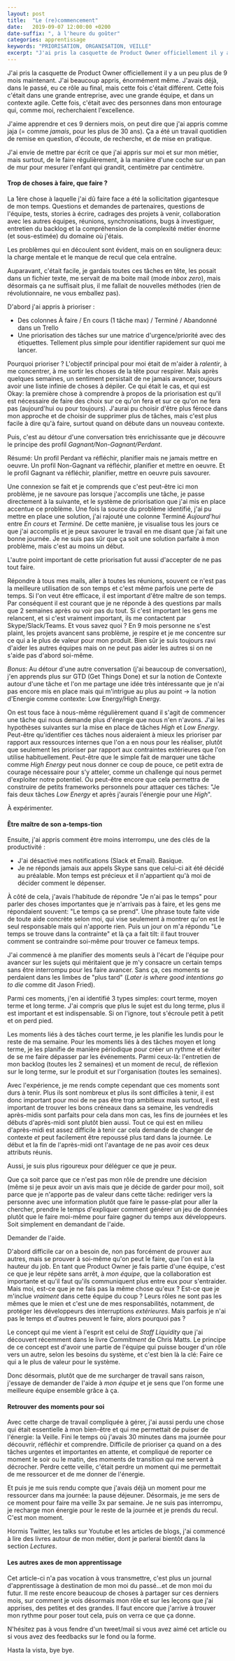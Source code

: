 ```yaml
---
layout: post
title:  "Le (re)commencement"
date:   2019-09-07 12:00:00 +0200
date-suffix: ", à l'heure du goûter"
categories: apprentissage
keywords: "PRIORISATION, ORGANISATION, VEILLE"
excerpt: "J'ai pris la casquette de Product Owner officiellement il y a un peu plus de 9 mois maintenant. J'ai beaucoup appris, énormément même. J'avais déjà, dans le passé, eu ce rôle au final, mais cette fois c'était différent. Cette fois c'était dans une grande entreprise, avec une grande équipe, et dans un contexte agile. Cette fois, c'était avec des personnes dans mon entourage qui, comme moi, recherchaient l'excellence..."
---
```


J'ai pris la casquette de Product Owner officiellement il y a un peu plus de 9 mois maintenant. J'ai beaucoup appris, énormément même. J'avais déjà, dans le passé, eu ce rôle au final, mais cette fois c'était différent. Cette fois c'était dans une grande entreprise, avec une grande équipe, et dans un contexte agile. Cette fois, c'était avec des personnes dans mon entourage qui, comme moi, recherchaient l'excellence.<!--more-->

J'aime apprendre et ces 9 derniers mois, on peut dire que j'ai appris comme jaja (= comme _jamais_, pour les plus de 30 ans). Ça a été un travail quotidien de remise en question, d'écoute, de recherche, et de mise en pratique.

J'ai envie de mettre par écrit ce que j'ai appris sur moi et sur mon métier, mais surtout, de le faire régulièrement, à la manière d'une coche sur un pan de mur pour mesurer l'enfant qui grandit, centimètre par centimètre.


#### Trop de choses à faire, que faire ?

La 1ère chose à laquelle j'ai dû faire face a été la sollicitation gigantesque de mon temps. Questions et demandes de partenaires, questions de l'équipe, tests, stories à écrire, cadrages des projets à venir, collaboration avec les autres équipes, réunions, synchronisations, bugs à investiguer, entretien du backlog et la compréhension de la complexité métier énorme (et sous-estimée) du domaine où j'étais.

Les problèmes qui en découlent sont évident, mais on en soulignera deux: la charge mentale et le manque de recul que cela entraîne.

Auparavant, c'était facile, je gardais toutes ces tâches en tête, les posait dans un fichier texte, me servait de ma boite mail (mode _inbox zero_), mais désormais ça ne suffisait plus, il me fallait de nouvelles méthodes (rien de révolutionnaire, ne vous emballez pas).

D'abord j'ai appris à prioriser :
* Des colonnes À faire / En cours (1 tâche max) / Terminé / Abandonné dans un Trello
* Une priorisation des tâches sur une matrice d'urgence/priorité avec des étiquettes. Tellement plus simple pour identifier rapidement sur quoi me lancer.

Pourquoi prioriser ? L'objectif principal pour moi était de m'aider à _ralentir_, à me concentrer, à me sortir les choses de la tête pour respirer. Mais après quelques semaines, un sentiment persistait de ne jamais avancer, toujours avoir une liste infinie de choses à dépiler. Ce qui était le cas, et qui est Okay: la première chose à comprendre à propos de la priorisation est qu'il est nécessaire de faire des choix sur ce qu'on fera et sur ce qu'on ne fera pas (aujourd'hui ou pour toujours). J'aurai pu choisir d'être plus féroce dans mon approche et de choisir de supprimer plus de tâches, mais c'est plus facile à dire qu'à faire, surtout quand on débute dans un nouveau contexte.

Puis, c'est au détour d'une conversation très enrichissante que je découvre le principe des profil *Gagnant/Non-Gagnant/Perdant*. 

Résumé: Un profil Perdant va réfléchir, planifier mais ne jamais mettre en oeuvre. Un profil Non-Gagnant va réfléchir, planifier et mettre en oeuvre. Et le profil Gagnant va réfléchir, planifier, mettre en oeuvre puis savourer.

Une connexion se fait et je comprends que c'est peut-être ici mon problème, je ne savoure pas lorsque j'accomplis une tâche, je passe directement à la suivante, et le système de priorisation que j'ai mis en place accentue ce problème. Une fois la source du problème identifié, j'ai pu mettre en place une solution, j'ai rajouté une colonne  Terminé _Aujourd'hui_ entre _En cours_ et _Terminé_. De cette manière, je visualise tous les jours ce que j'ai accomplis et je peux savourer le travail en me disant que j'ai fait une bonne journée. Je ne suis pas sûr que ça soit une solution parfaite à mon problème, mais c'est au moins un début.

L'autre point important de cette priorisation fut aussi d'accepter de ne pas tout faire. 

Répondre à tous mes mails, aller à toutes les réunions, souvent ce n'est pas la meilleure utilisation de son temps et c'est même parfois une perte de temps. Si l'on veut être efficace, il est important d'être maître de son temps.
Par conséquent il est courant que je ne réponde à des questions par mails que 2 semaines après ou voir pas du tout. Si c'est important les gens me relancent, et si c'est vraiment important, ils me contactent par Skype/Slack/Teams. Et vous savez quoi ? En 9 mois personne ne s'est plaint, les projets avancent sans problème, je respire et je me concentre sur ce qui a le plus de valeur pour mon produit. Bien sûr je suis toujours ravi d'aider les autres équipes mais on ne peut pas aider les autres si on ne s'aide pas d'abord soi-même.

*Bonus*: Au détour d'une autre conversation (j'ai beaucoup de conversation), j'en apprends plus sur GTD (Get Things Done) et sur la notion de Contexte autour d'une tâche et l'on me partage une idée très intéressante que je n'ai pas encore mis en place mais qui m'intrigue au plus au point -> la notion d'Energie comme contexte: Low Energy/High Energy. 

On est tous face à nous-même régulièrement quand il s'agit de commencer une tâche qui nous demande plus d'énergie que nous n'en n'avons. 
J'ai les hypothèses suivantes sur la mise en place de tâches _High_ et _Low Energy_.
Peut-être qu'identifier ces tâches nous aideraient à mieux les prioriser par rapport aux ressources internes que l'on a en nous pour les réaliser, plutôt que seulement les prioriser par rapport aux contraintes extérieures que l'on utilise habituellement.
Peut-être que le simple fait de marquer une tâche comme _High Energy_ peut nous donner ce coup de pouce, ce petit extra de courage nécessaire pour s'y atteler, comme un challenge qui nous permet d'exploiter notre potentiel.
Ou peut-être encore que cela permettra de construire de petits frameworks personnels pour attaquer ces tâches: "Je fais deux tâches _Low Energy_ et après j'aurais l'énergie pour une _High_". 

À expérimenter.

#### Être maître de son a-temps-tion

Ensuite, j'ai appris comment être moins interrompu, une des clés de la productivité : 
* J'ai désactivé mes notifications (Slack et Email). Basique.
* Je ne réponds jamais aux appels Skype sans que celui-ci ait été décidé au préalable. Mon temps est précieux et il n'appartient qu'à moi de décider comment le dépenser.

À côté de cela, j'avais l'habitude de répondre "Je n'ai pas le temps" pour parler des choses importantes que je n'arrivais pas à faire, et les gens me répondaient souvent: "Le temps ça se prend". Une phrase toute faite vide de toute aide concrète selon moi, qui vise seulement à montrer qu'on est le seul responsable mais qui n'apporte rien. Puis un jour on m'a répondu "Le temps se trouve dans la contrainte" et là ça a fait tilt: il faut trouver comment se contraindre soi-même pour trouver ce fameux temps.

J'ai commencé à me planifier des moments seuls à l'écart de l'équipe pour avancer sur les sujets qui méritaient que je m'y consacre un certain temps sans être interrompu pour les faire avancer. Sans ça, ces moments se perdaient dans les limbes de "plus tard" (_Later is where good intentions go to die_ comme dit Jason Fried).

Parmi ces moments, j'en ai identifié 3 types simples: court terme, moyen terme et long terme. J'ai compris que plus le sujet est du long terme, plus il est important et est indispensable. Si on l'ignore, tout s'écroule petit à petit et on perd pied.

Les moments liés à des tâches court terme, je les planifie les lundis pour le reste de ma semaine. Pour les moments liés à des tâches moyen et long terme, je les planifie de manière périodique pour créer un rythme et éviter de se me faire dépasser par les événements. Parmi ceux-là: l'entretien de mon backlog (toutes les 2 semaines) et un moment de recul, de réflexion sur le long terme, sur le produit et sur l'organisation (toutes les semaines).

Avec l'expérience, je me rends compte cependant que ces moments sont durs à tenir. Plus ils sont nombreux et plus ils sont difficiles à tenir, il est donc important pour moi de ne pas être trop ambitieux mais surtout, il est important de trouver les bons créneaux dans sa semaine, les vendredis après-midis sont parfaits pour cela dans mon cas, les fins de journées et les débuts d'après-midi sont plutôt bien aussi. Tout ce qui est en milieu d'après-midi est assez difficile à tenir car cela demande de changer de contexte *et* peut facilement être repoussé plus tard dans la journée. Le début et la fin de l'après-midi ont l'avantage de ne pas avoir ces deux attributs réunis.

Aussi, je suis plus rigoureux pour déléguer ce que je peux. 

Que ça soit parce que ce n'est pas mon rôle de prendre une décision (même si je peux avoir un avis mais que je décide de garder pour moi), soit parce que je n'apporte pas de valeur dans cette tâche: rediriger vers la personne avec une information plutôt que faire le passe-plat pour aller la chercher, prendre le temps d'expliquer comment générer un jeu de données plutôt que le faire moi-même pour faire gagner du temps aux développeurs. Soit simplement en demandant de l'aide.

Demander de l'aide. 

D'abord difficile car on a besoin de, non pas forcément de prouver aux autres, mais se prouver à soi-même qu'on peut le faire, que l'on est à la hauteur du job. En tant que Product Owner je fais partie d'une équipe, c'est ce que je leur répète sans arrêt, à _mon équipe_, que la collaboration est importante et qu'il faut qu'ils communiquent plus entre eux pour s'entraider. Mais moi, est-ce que je ne fais pas la même chose qu'eux ? Est-ce que je m'inclue _vraiment_ dans cette équipe du coup ? Leurs rôles ne sont pas les mêmes que le mien et c'est une de mes responsabilités, notamment, de protéger les développeurs des interruptions _extérieures_. Mais parfois je n'ai pas le temps et d'autres peuvent le faire, alors pourquoi pas ?

Le concept qui me vient à l'esprit est celui de _Staff Liquidity_ que j'ai découvert récemment dans le livre _Commitment_ de Chris Matts. Le principe de ce concept est d'avoir une partie de l'équipe qui puisse bouger d'un rôle vers un autre, selon les besoins du système, et c'est bien là la clé: Faire ce qui a le plus de valeur pour le système.

Donc désormais, plutôt que de me surcharger de travail sans raison, j'essaye de demander de l'aide à _mon équipe_ et je sens que l'on forme une meilleure équipe ensemble grâce à ça.

#### Retrouver des moments pour soi

Avec cette charge de travail compliquée à gérer, j'ai aussi perdu une chose qui était essentielle à mon bien-être et qui me permettait de puiser de l'énergie: la Veille. Fini le temps où j'avais 30 minutes dans ma journée pour découvrir, réfléchir et comprendre. Difficile de prioriser ça quand on a des tâches urgentes et importantes en attente, et compliqué de reporter ce moment le soir ou le matin, des moments de transition qui me servent à décrocher. Perdre cette veille, c'était perdre un moment qui me permettait de me ressourcer et de me donner de l'énergie.

Et puis je me suis rendu compte que j'avais déjà un moment pour me ressourcer dans ma journée: la pause déjeuner. Désormais, je me sers de ce moment pour faire ma veille 3x par semaine. Je ne suis pas interrompu, je recharge mon énergie pour le reste de la journée et je prends du recul. C'est mon moment.

Hormis Twitter, les talks sur Youtube et les articles de blogs, j'ai commencé à lire des livres autour de mon métier, dont je parlerai bientôt dans la section _Lectures_.

#### Les autres axes de mon apprentissage

Cet article-ci n'a pas vocation à vous transmettre, c'est plus un journal d'apprentissage à destination de mon moi du passé...et de mon moi du futur. Il me reste encore beaucoup de choses à partager sur ces derniers mois, sur comment je vois désormais mon rôle et sur les leçons que j'ai apprises, des petites et des grandes. Il faut encore que j'arrive à trouver mon rythme pour poser tout cela, puis on verra ce que ça donne. 

N'hésitez pas à vous fendre d'un tweet/mail si vous avez aimé cet article ou si vous avez des feedbacks sur le fond ou la forme.

Hasta la vista, bye bye.